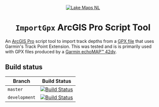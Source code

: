<p align="center">
    <a href="https://github.com/LakeMaps">
        <img src="https://avatars.githubusercontent.com/u/20632669?s=200" alt="Lake Maps NL" />
    </a>
</p>
<h1 align="center"><code>ImportGpx</code> ArcGIS Pro Script Tool</h1>

An [ArcGIS Pro](http://www.esri.com/arcgis/products/arcgis-pro/overview/) script tool to import track depths from a [GPX file] that uses Garmin's Track Point Extension. This was tested and is is primarily used with GPX files produced by a [Garmin echoMAP™ 42dv](https://buy.garmin.com/en-CA/CA/p/148128).

  [GPX file]:https://en.wikipedia.org/wiki/GPS_Exchange_Format

Build status
------------

| Branch        | Build Status            |
| ------------- | ----------------------- |
| `master`      | [![Build Status][1]][3] |
| `development` | [![Build Status][2]][3] |

  [1]:https://travis-ci.org/LakeMaps/ArcPy-ImportGpx.svg?branch=master
  [2]:https://travis-ci.org/LakeMaps/ArcPy-ImportGpx.svg?branch=development
  [3]:https://travis-ci.org/LakeMaps/ArcPy-ImportGpx
